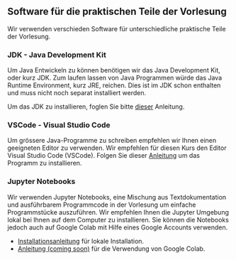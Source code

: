 ## Software für die praktischen Teile der Vorlesung

Wir verwenden verschieden Software für unterschiedliche praktische Teile der Vorlesung.

### JDK - Java Development Kit

Um Java Entwickeln zu können benötigen wir das Java Development Kit, oder kurz JDK. Zum laufen lassen von Java Programmen würde das Java Runtime Environment, kurz JRE, reichen. Dies ist im JDK schon enthalten und muss nicht noch separat installiert werden.

Um das JDK zu installieren, foglen Sie bitte [dieser](./installation/java.md) Anleitung.

### VSCode - Visual Studio Code

Um grössere Java-Programme zu schreiben empfehlen wir Ihnen einen geeigneten Editor zu verwenden. Wir empfehlen für diesen Kurs den Editor Visual Studio Code (VSCode). Folgen Sie dieser [Anleitung](./installation/vscode.md) um das Programm zu installieren.

### Jupyter Notebooks

Wir verwenden Jupyter Notebooks, eine Mischung aus Textdokumentation und ausführbarem Programmcode in der Vorlesung um einfache Programmstücke auszuführen. Wir empfehlen Ihnen die Jupyter Umgebung lokal bei Ihnen auf dem Computer zu installieren. Sie können die Notebooks jedoch auch auf Google Colab mit Hilfe eines Google Accounts verwenden.

* [Installationsanleitung](./installation/jupyter-anaconda) für lokale Installation.
* [Anleitung (coming soon)](./installation/colab-notebooks) für die Verwendung von Google Colab.
